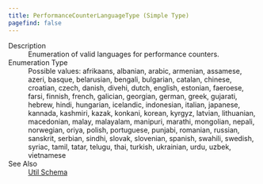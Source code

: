```yaml
---
title: PerformanceCounterLanguageType (Simple Type)
pagefind: false
---
```

<dl>
  <dt>Description</dt>
  <dd>Enumeration of valid languages for performance counters.</dd>
  <dt>Enumeration Type</dt>
  <dd>Possible values: afrikaans, albanian, arabic, armenian, assamese, azeri, basque, belarusian, bengali, bulgarian, catalan, chinese, croatian, czech, danish, divehi, dutch, english, estonian, faeroese, farsi, finnish, french, galician, georgian, german, greek, gujarati, hebrew, hindi, hungarian, icelandic, indonesian, italian, japanese, kannada, kashmiri, kazak, konkani, korean, kyrgyz, latvian, lithuanian, macedonian, malay, malayalam, manipuri, marathi, mongolian, nepali, norwegian, oriya, polish, portuguese, punjabi, romanian, russian, sanskrit, serbian, sindhi, slovak, slovenian, spanish, swahili, swedish, syriac, tamil, tatar, telugu, thai, turkish, ukrainian, urdu, uzbek, vietnamese</dd>
  <dt>See Also</dt>
  <dd>
    <a href="../">Util Schema</a>
  </dd>
</dl>
